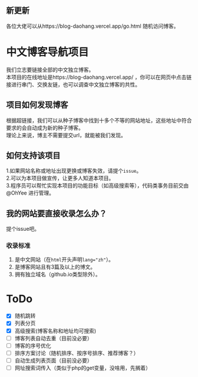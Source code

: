 ## 新更新
各位大佬可以从https://blog-daohang.vercel.app/go.html 随机访问博客。    
# 中文博客导航项目
我们立志要链接全部的中文独立博客。    
本项目的在线地址是https://blog-daohang.vercel.app/ ，你可以在网页中点击链接进行串门、交换友链，也可以调查中文独立博客的共性。  
## 项目如何发现博客
根据超链接，我们可以从种子博客中找到十多个不等的网站地址，这些地址中符合要求的会自动成为新的种子博客。     
理论上来说，博主不需要提交url，就能被我们发现。    
## 如何支持该项目
1.如果网站名称或地址出现更换或博客失效，请提个`issue`。        
2.可以为本项目做宣传，让更多人知道本项目。         
3.程序员可以帮忙实现本项目的功能目标（如高级搜索等），代码类事务目前交由 @OhYee 进行管理。       
## 我的网站要直接收录怎么办？
提个issue吧。
### 收录标准
1. 是中文网站（在`html`开头声明`lang="zh"`）。
2. 是博客网站且有3篇及以上的博文。
3. 拥有独立域名（github.io类型除外）。
# ToDo
- [x] 随机跳转
- [x] 列表分页
- [x] 高级搜索(博客名称和地址均可搜索)
- [ ] 博客列表自动去重（目前没必要）
- [ ] 博客的序号优化
- [ ] 排序方案讨论（随机排序、按序号排序、推荐博客？）
- [ ] 自动生成列表页面（目前没必要）
- [ ] 网址搜索词传入（类似于php的get变量，没啥用，先搁着）
